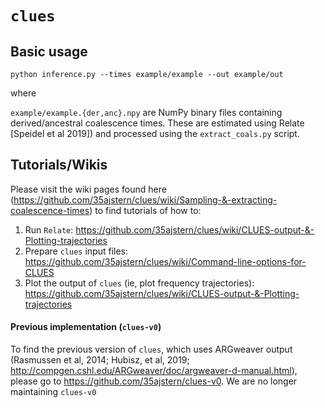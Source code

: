 # `clues`

## Basic usage

`
python inference.py --times example/example --out example/out
`

where 

`example/example.{der,anc}.npy` are NumPy binary files containing derived/ancestral coalescence times. These are estimated using Relate [Speidel et al 2019]) and processed using the `extract_coals.py` script. 

## Tutorials/Wikis

Please visit the wiki pages found here (https://github.com/35ajstern/clues/wiki/Sampling-&-extracting-coalescence-times) to find tutorials of how to:

  1. Run `Relate`: https://github.com/35ajstern/clues/wiki/CLUES-output-&-Plotting-trajectories
  2. Prepare `clues` input files: https://github.com/35ajstern/clues/wiki/Command-line-options-for-CLUES
  3. Plot the output of `clues` (ie, plot frequency trajectories): https://github.com/35ajstern/clues/wiki/CLUES-output-&-Plotting-trajectories

#### Previous implementation (`clues-v0`)

To find the previous version of `clues`, which uses ARGweaver output (Rasmussen et al, 2014; Hubisz, et al, 2019; http://compgen.cshl.edu/ARGweaver/doc/argweaver-d-manual.html), please go to https://github.com/35ajstern/clues-v0. We are no longer maintaining `clues-v0`
